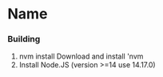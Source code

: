 # Name


### Building

1. nvm install
   Download and install 'nvm
2. Install Node.JS (version >=14 use 14.17.0)
